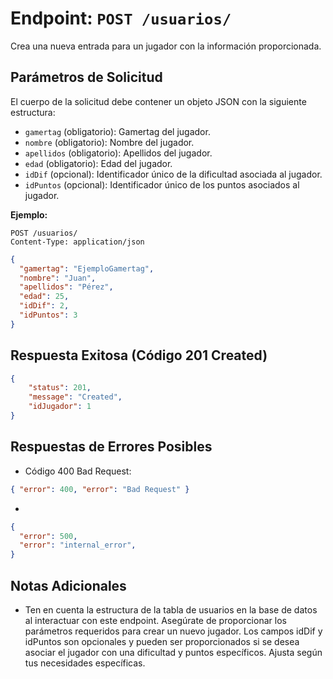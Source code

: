 # Endpoint: `POST /usuarios/`

Crea una nueva entrada para un jugador con la información proporcionada.

## Parámetros de Solicitud

El cuerpo de la solicitud debe contener un objeto JSON con la siguiente estructura:

- `gamertag` (obligatorio): Gamertag del jugador.
- `nombre` (obligatorio): Nombre del jugador.
- `apellidos` (obligatorio): Apellidos del jugador.
- `edad` (obligatorio): Edad del jugador.
- `idDif` (opcional): Identificador único de la dificultad asociada al jugador.
- `idPuntos` (opcional): Identificador único de los puntos asociados al jugador.

**Ejemplo:**
```http
POST /usuarios/
Content-Type: application/json
```
```json
{
  "gamertag": "EjemploGamertag",
  "nombre": "Juan",
  "apellidos": "Pérez",
  "edad": 25,
  "idDif": 2,
  "idPuntos": 3
}
```
## Respuesta Exitosa (Código 201 Created)
```json
{
    "status": 201,
    "message": "Created",
    "idJugador": 1
}
```
## Respuestas de Errores Posibles
- Código 400 Bad Request:
```json
{ "error": 400, "error": "Bad Request" }
```
- 
```json
{
  "error": 500,
  "error": "internal_error",
}
```

## Notas Adicionales
- Ten en cuenta la estructura de la tabla de usuarios en la base de datos al interactuar con este endpoint. Asegúrate de proporcionar los parámetros requeridos para crear un nuevo jugador.
Los campos idDif y idPuntos son opcionales y pueden ser proporcionados si se desea asociar el jugador con una dificultad y puntos específicos. Ajusta según tus necesidades específicas.